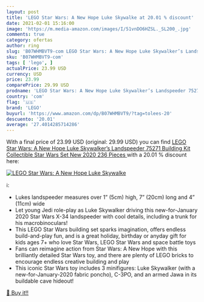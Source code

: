 ```yaml
---
layout: post
title: 'LEGO Star Wars: A New Hope Luke Skywalke at 20.01 % discount'
date: 2021-02-01 15:16:00
image: 'https://m.media-amazon.com/images/I/51vnDO6HZSL._SL200_.jpg'
comments: true
category: ofertas
author: ring
slug: 'B07WHMBVT9-com LEGO Star Wars: A New Hope Luke Skywalker’s Landspeeder...'
sku: 'B07WHMBVT9-com'
tags: [ 'lego', ]
actualPrice: 23.99 USD
currency: USD
price: 23.99
comparePrice: 29.99 USD
prodname: 'LEGO Star Wars: A New Hope Luke Skywalker’s Landspeeder 75271 Building Kit  Collectible Star Wars Set  New 2020  236 Pieces '
country: 'com'
flag: '🇺🇸'
brand: 'LEGO'
buyurl: 'https://www.amazon.com/dp/B07WHMBVT9/?tag=tolees-20'
descuento: '20.01'
average: '27.4014285714286'
---
```


With a final price of 23.99 USD (original: 29.99 USD) you can find [LEGO Star Wars: A New Hope Luke Skywalker’s Landspeeder 75271 Building Kit  Collectible Star Wars Set  New 2020  236 Pieces ](https://www.amazon.com/dp/B07WHMBVT9/?tag=tolees-20) with a  20.01 % discount here:

[![LEGO Star Wars: A New Hope Luke Skywalke](https://m.media-amazon.com/images/I/51vnDO6HZSL._SL200_.jpg)](https://www.amazon.com/dp/B07WHMBVT9/?tag=tolees-20)

ℹ️:

- Lukes landspeeder measures over 1” (5cm) high, 7” (20cm) long and 4” (11cm) wide
- Let young Jedi role-play as Luke Skywalker driving this new-for-January 2020 Star Wars X-34 landspeeder with cool details, including a trunk for his macrobinoculars!
- This LEGO Star Wars building set sparks imagination, offers endless build-and-play fun, and is a great holiday, birthday or anyday gift for kids ages 7+ who love Star Wars, LEGO Star Wars and space battle toys
- Fans can reimagine action from Star Wars: A New Hope with this brilliantly detailed Star Wars toy, and there are plenty of LEGO bricks to encourage endless creative building and play
- This iconic Star Wars toy includes 3 minifigures: Luke Skywalker (with a new-for-January-2020 fabric poncho), C-3PO, and an armed Jawa in its buildable cave hideout!

[🛒 Buy it!!](https://www.amazon.com/dp/B07WHMBVT9/?tag=tolees-20)

